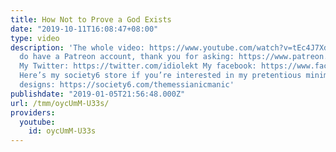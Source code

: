 ```yaml
---
title: How Not to Prove a God Exists
date: "2019-10-11T16:08:47+08:00"
type: video
description: 'The whole video: https://www.youtube.com/watch?v=tEc4J7Xdzmg Yes, I
  do have a Patreon account, thank you for asking: https://www.patreon.com/themessianicmanic
  My Twitter: https://twitter.com/idiolekt My facebook: https://www.facebook.com/themessianicmanic/
  Here’s my society6 store if you’re interested in my pretentious minimalist poster
  designs: https://society6.com/themessianicmanic'
publishdate: "2019-01-05T21:56:48.000Z"
url: /tmm/oycUmM-U33s/
providers:
  youtube:
    id: oycUmM-U33s
---
```

